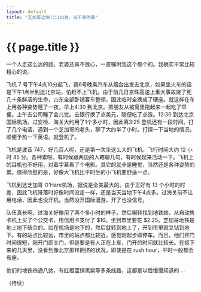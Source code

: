 ```yaml
---
layout: default
title: "芝加哥之旅(二)出发，说不完的累"
---
```


# {{ page.title }}

一个人走这么远的路，老婆还真不放心，一直嘱咐我这个那个的。我确实平常比较粗心的说。

飞机 7 号下午4点10分起飞，我6号晚乘汽车从烟台出发去北京，如果坐火车的话是下午1点半到达北京站，怕赶不上飞机。由于前几日京珠高速上重大事故烧了死几十条鲜活的生命，山东全部卧铺客车整顿，因此临时全换成了硬座。就这样在车上用各种姿势睡了一夜，早上4:30 到北京。把朋友从被窝里拖起来一起吃了早餐。上午去公司睡了会儿觉。去银行换了点美元，随便吃了点饭。12:30 到达北京国际机场。过安检、海关大约用了1个多小时，因此离3:25 登机还有一段时间。打了几个电话，遇到一个芝加哥的老头，聊了大约半了小时。打探一下当地的情况，顺便予热一下英语。就登机了。

飞机是波音 747，好几百人呢，还是第一次坐这么大的飞机。飞行时间大约 12 小时 45 分。各种累呀。有时候跟两边的人瞎聊几句，有时候起来活动一下。飞机上的耳机也不好用，对着字幕看了个电影。其它的就全是睡觉，当然还是各种姿势的累。值得欣慰的是，好像大飞机比平时坐的小飞机要舒适一点。

飞机到达芝加哥 O'Hare机场，据说是全美最大的。由于正好有 13 个小时的时差，因此飞机降落时好像时间没走一样，还是当天当地下午4点多。过海关前不让用电话，因此也没开机。当然没开国际漫游，开了也没信号。

队伍真长啊，过海关好像用了两个多小时的样子。然后辗转找到地铁站，从自动售卡机上买了个公交卡，用信用卡支付了 $10。坐到市里要花  $2.25。芝加哥地铁是地上地下结合的。如在机场是地下的，然后就转到地上了，开到市里就又钻到地下。有的站点比较远，市里的站点都比较近，感觉刚起步即停车。而且，他们开门时间很短，刚开门即关门，但是要是有人正在上车，门开的时间就比较长。在接下来的几天里，没看到像北京那样拥挤的状况，即使是在 rush  hour，平时一般都会有座。

他们的地铁四通八达，有红橙蓝绿黑紫等多条线路，这都是以后慢慢知道的 ...

（待续）
